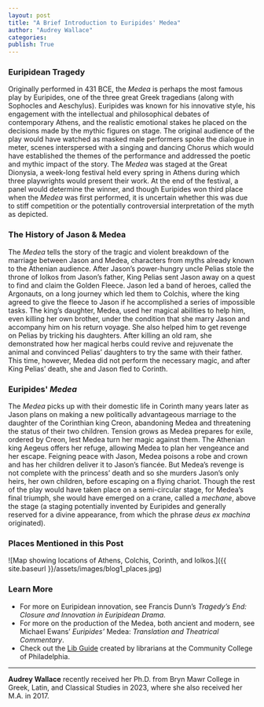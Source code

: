 ```yaml
---
layout: post
title: "A Brief Introduction to Euripides' Medea"
author: "Audrey Wallace"
categories: 
publish: True
---
```


### Euripidean Tragedy

Originally performed in 431 BCE, the *Medea* is perhaps the most famous play by Euripides, one of the three great Greek tragedians (along with Sophocles and Aeschylus). Euripides was known for his innovative style, his engagement with the intellectual and philosophical debates of contemporary Athens, and the realistic emotional stakes he placed on the decisions made by the mythic figures on stage. The original audience of the play would have watched as masked male performers spoke the dialogue in meter, scenes interspersed with a singing and dancing Chorus which would have established the themes of the performance and addressed the poetic and mythic impact of the story. The *Medea* was staged at the Great Dionysia, a week-long festival held every spring in Athens during which three playwrights would present their work. At the end of the festival, a panel would determine the winner, and though Euripides won third place when the *Medea* was first performed, it is uncertain whether this was due to stiff competition or the potentially controversial interpretation of the myth as depicted. 

### The History of Jason & Medea

The *Medea* tells the story of the tragic and violent breakdown of the marriage between Jason and Medea, characters from myths already known to the Athenian audience. After Jason’s power-hungry uncle Pelias stole the throne of Iolkos from Jason’s father, King Pelias sent Jason away on a quest to find and claim the Golden Fleece. Jason led a band of heroes, called the Argonauts, on a long journey which led them to Colchis, where the king agreed to give the fleece to Jason if he accomplished a series of impossible tasks. The king’s daughter, Medea, used her magical abilities to help him, even killing her own brother, under the condition that she marry Jason and accompany him on his return voyage. She also helped him to get revenge on Pelias by tricking his daughters. After killing an old ram, she demonstrated how her magical herbs could revive and rejuvenate the animal and convinced Pelias’ daughters to try the same with their father. This time, however, Medea did not perform the necessary magic, and after King Pelias’ death, she and Jason fled to Corinth.

### Euripides' *Medea*

The *Medea* picks up with their domestic life in Corinth many years later as Jason plans on making a new politically advantageous marriage to the daughter of the Corinthian king Creon, abandoning Medea and threatening the status of their two children. Tension grows as Medea prepares for exile, ordered by Creon, lest Medea turn her magic against them. The Athenian king Aegeus offers her refuge, allowing Medea to plan her vengeance and her escape. Feigning peace with Jason, Medea poisons a robe and crown and has her children deliver it to Jason’s fiancée. But Medea’s revenge is not complete with the princess’ death and so she murders Jason’s only heirs, her own children, before escaping on a flying chariot. Though the rest of the play would have taken place on a semi-circular stage, for Medea’s final triumph, she would have emerged on a crane, called a *mechane*, above the stage (a staging potentially invented by Euripides and generally reserved for a divine appearance, from which the phrase *deus ex machina* originated).

### Places Mentioned in this Post

![Map showing locations of Athens, Colchis, Corinth, and Iolkos.]({{ site.baseurl }}/assets/images/blog1_places.jpg)

### Learn More

-	For more on Euripidean innovation, see Francis Dunn’s *Tragedy’s End: Closure and Innovation in Euripidean Drama*.
-	For more on the production of the Medea, both ancient and modern, see Michael Ewans’ *Euripides’* Medea: *Translation and Theatrical Commentary*.
-	Check out the [Lib Guide](https://libguides.ccp.edu/c.php?g=1275271&p=9356203 "link to lib guide") created by librarians at the Community College of Philadelphia.

---

**Audrey Wallace** recently received her Ph.D. from Bryn Mawr College in Greek, Latin, and Classical Studies in 2023, where she also received her M.A. in 2017.

